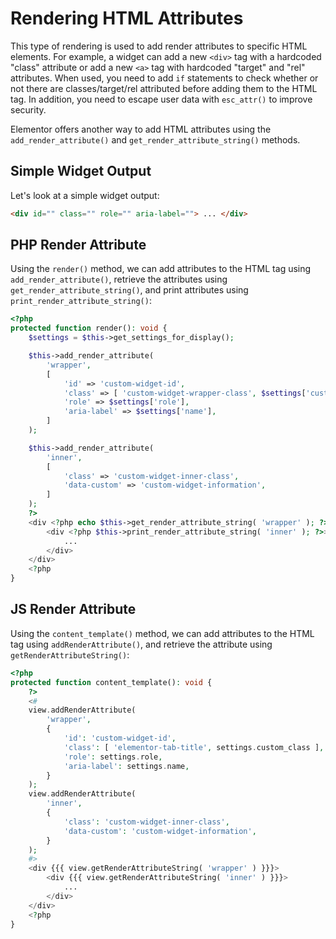 # Rendering HTML Attributes

<Badge type="tip" vertical="top" text="Elementor Core" /> <Badge type="warning" vertical="top" text="Intermediate" />

This type of rendering is used to add render attributes to specific HTML elements. For example, a widget can add a new `<div>` tag with a hardcoded "class" attribute or add a new `<a>` tag with hardcoded "target" and "rel" attributes. When used, you need to add `if` statements to check whether or not there are classes/target/rel attributed before adding them to the HTML tag. In addition, you need to escape user data with `esc_attr()` to improve security.

Elementor offers another way to add HTML attributes using the `add_render_attribute()` and `get_render_attribute_string()` methods.

## Simple Widget Output

Let's look at a simple widget output:

```html
<div id="" class="" role="" aria-label=""> ... </div>
```

## PHP Render Attribute

Using the `render()` method, we can add attributes to the HTML tag using `add_render_attribute()`, retrieve the attributes using `get_render_attribute_string()`, and print attributes using `print_render_attribute_string()`:

```php
<?php
protected function render(): void {
	$settings = $this->get_settings_for_display();

	$this->add_render_attribute(
		'wrapper',
		[
			'id' => 'custom-widget-id',
			'class' => [ 'custom-widget-wrapper-class', $settings['custom_class'] ],
			'role' => $settings['role'],
			'aria-label' => $settings['name'],
		]
	);

	$this->add_render_attribute(
		'inner',
		[
			'class' => 'custom-widget-inner-class',
			'data-custom' => 'custom-widget-information',
		]
	);
	?>
	<div <?php echo $this->get_render_attribute_string( 'wrapper' ); ?>>
		<div <?php $this->print_render_attribute_string( 'inner' ); ?>>
			...
		</div>
	</div>
	<?php
}
```

## JS Render Attribute

Using the `content_template()` method, we can add attributes to the HTML tag using `addRenderAttribute()`, and retrieve the attribute using `getRenderAttributeString()`:

```php
<?php
protected function content_template(): void {
	?>
	<#
	view.addRenderAttribute(
		'wrapper',
		{
			'id': 'custom-widget-id',
			'class': [ 'elementor-tab-title', settings.custom_class ],
			'role': settings.role,
			'aria-label': settings.name,
		}
	);
	view.addRenderAttribute(
		'inner',
		{
			'class': 'custom-widget-inner-class',
			'data-custom': 'custom-widget-information',
		}
	);
	#>
	<div {{{ view.getRenderAttributeString( 'wrapper' ) }}}>
		<div {{{ view.getRenderAttributeString( 'inner' ) }}}>
			...
		</div>
	</div>
	<?php
}
```
